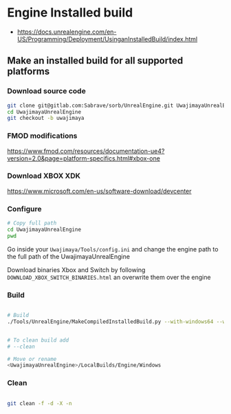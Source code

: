 # Engine Installed build

- https://docs.unrealengine.com/en-US/Programming/Deployment/UsinganInstalledBuild/index.html



## Make an installed build for all supported platforms


### Download source code
```sh
git clone git@gitlab.com:Sabrave/sorb/UnrealEngine.git UwajimayaUnrealEngine
cd UwajimayaUnrealEngine
git checkout -b uwajimaya
```

### FMOD modifications

https://www.fmod.com/resources/documentation-ue4?version=2.0&page=platform-specifics.html#xbox-one


### Download XBOX XDK

https://www.microsoft.com/en-us/software-download/devcenter

### Configure
```sh
# Copy full path
cd UwajimayaUnrealEngine
pwd
```

Go inside your `Uwajimaya/Tools/config.ini` and change the engine path to the full path of the UwajimayaUnrealEngine


Download binaries Xbox and Switch by following  `DOWNLOAD_XBOX_SWITCH_BINARIES.html` an overwrite them over the engine

### Build
```sh

# Build
./Tools/UnrealEngine/MakeCompiledInstalledBuild.py --with-windows64 --with-linux --with-xbox-one --with-switch --with-full-debug-info --with-ddc --game-configurations "Debug;DebugGame;Development;Shipping"


# To clean build add
# --clean

# Move or rename
<UwajimayaUnrealEngine>/LocalBuilds/Engine/Windows
```


### Clean
```sh

git clean -f -d -X -n
```
